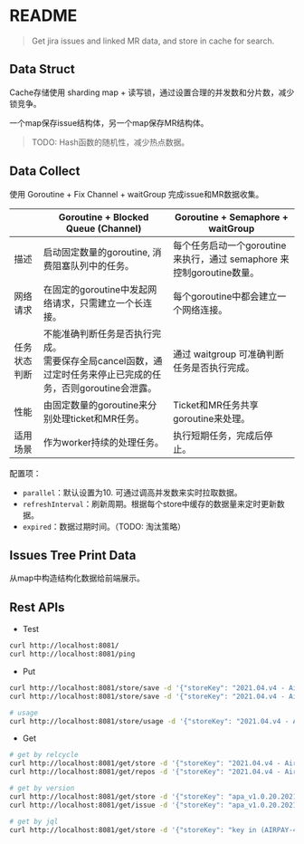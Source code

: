# README

> Get jira issues and linked MR data, and store in cache for search.

## Data Struct

Cache存储使用 sharding map + 读写锁，通过设置合理的并发数和分片数，减少锁竞争。

一个map保存issue结构体，另一个map保存MR结构体。

> TODO: Hash函数的随机性，减少热点数据。

## Data Collect

使用 Goroutine + Fix Channel + waitGroup 完成issue和MR数据收集。

|              | Goroutine + Blocked Queue (Channel)                          | Goroutine + Semaphore + waitGroup                            |
| ------------ | ------------------------------------------------------------ | ------------------------------------------------------------ |
| 描述         | 启动固定数量的goroutine, 消费阻塞队列中的任务。              | 每个任务启动一个goroutine来执行，通过 semaphore 来控制goroutine数量。 |
| 网络请求     | 在固定的goroutine中发起网络请求，只需建立一个长连接。        | 每个goroutine中都会建立一个网络连接。                        |
| 任务状态判断 | 不能准确判断任务是否执行完成。<br />需要保存全局cancel函数，通过定时任务来停止已完成的任务，否则goroutine会泄露。 | 通过 waitgroup 可准确判断任务是否执行完成。                  |
| 性能         | 由固定数量的goroutine来分别处理ticket和MR任务。              | Ticket和MR任务共享goroutine来处理。                          |
| 适用场景     | 作为worker持续的处理任务。                                   | 执行短期任务，完成后停止。                                   |

配置项：

- `parallel`：默认设置为10. 可通过调高并发数来实时拉取数据。
- `refreshInterval`：刷新周期。根据每个store中缓存的数据量来定时更新数据。
- `expired`：数据过期时间。（TODO: 淘汰策略）

## Issues Tree Print Data

从map中构造结构化数据给前端展示。

## Rest APIs

- Test

```sh
curl http://localhost:8081/
curl http://localhost:8081/ping
```

- Put

```sh
curl http://localhost:8081/store/save -d '{"storeKey": "2021.04.v4 - AirPay", "storeKeyType": "ReleaseCycle"}'
curl http://localhost:8081/store/save -d '{"storeKey": "2021.04.v4 - AirPay", "storeKeyType": "ReleaseCycle", "forceUpdate": true}'

# usage
curl http://localhost:8081/store/usage -d '{"storeKey": "2021.04.v4 - AirPay"}'
```

- Get

```sh
# get by relcycle
curl http://localhost:8081/get/store -d '{"storeKey": "2021.04.v4 - AirPay", "storeKeyType": "ReleaseCycle"}'
curl http://localhost:8081/get/repos -d '{"storeKey": "2021.04.v4 - AirPay"}'

# get by version
curl http://localhost:8081/get/store -d '{"storeKey": "apa_v1.0.20.20210426", "storeKeyType": "FixVersion"}'
curl http://localhost:8081/get/issue -d '{"storeKey": "apa_v1.0.20.20210426", "issueKey": "AIRPAY-56683"}'

# get by jql
curl http://localhost:8081/get/store -d '{"storeKey": "key in (AIRPAY-46283,SPPAY-196)", "storeKeyType": "jql"}'
```

